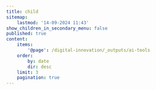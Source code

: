 ```yaml
---
title: child
sitemap:
    lastmod: '14-09-2024 11:43'
show_children_in_secondary_menu: false
published: true
content:
    items:
        '@page': /digital-innovation/_outputs/ai-tools
    order:
        by: date
        dir: desc
    limit: 3
    pagination: true
---
```


